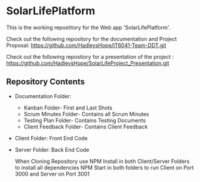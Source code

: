 # SolarLifePlatform               
  
This is the working repostitory for the Web app 'SolarLifePlatform'.

Check out the following repository for the documentation and Project Proposal: https://github.com/HadleysHope/IT6041-Team-DDT.git

Check out the following repostiory for a presentation of the project : https://github.com/HadleysHope/SolarLifeProject_Presentation.git

## Repository Contents

- Documentation Folder: 
  - Kanban Folder- First and Last Shots
  - Scrum Minutes Folder- Contains all Scrum Minutes
  - Testing Plan Folder- Contains Testing Documents
  - Client Feedback Folder- Contains Client Feedback

- Client Folder: Front End Code
- Server Folder: Back End Code

  When Cloning Repository use NPM Install in both Client/Server Folders to install all dependencies
  NPM Start in both folders to run Client on Port 3000 and Server on Port 3001

  
